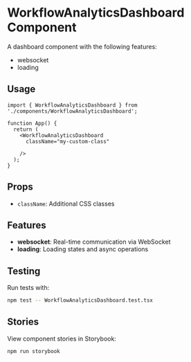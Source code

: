 # WorkflowAnalyticsDashboard Component

A dashboard component with the following features:
- websocket
- loading

## Usage

```tsx
import { WorkflowAnalyticsDashboard } from './components/WorkflowAnalyticsDashboard';

function App() {
  return (
    <WorkflowAnalyticsDashboard
      className="my-custom-class"
      
    />
  );
}
```

## Props


- `className`: Additional CSS classes

## Features

- **websocket**: Real-time communication via WebSocket
- **loading**: Loading states and async operations

## Testing

Run tests with:
```bash
npm test -- WorkflowAnalyticsDashboard.test.tsx
```

## Stories

View component stories in Storybook:
```bash
npm run storybook
```